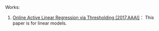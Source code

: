 Works:
1. [Online Active Linear Regression via Thresholding [2017,AAAI]](https://www.aaai.org/ocs/index.php/AAAI/AAAI17/paper/view/14599/14437)：
   This paper is for linear models.